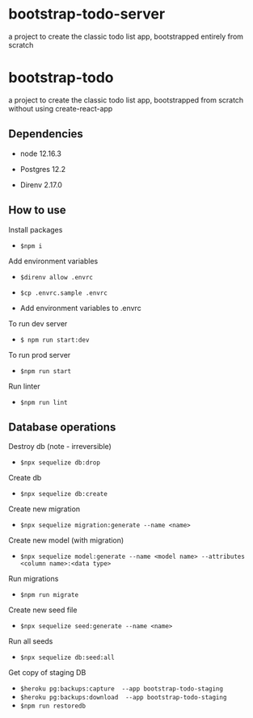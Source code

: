 # bootstrap-todo-server

a project to create the classic todo list app, bootstrapped entirely from scratch

# bootstrap-todo

a project to create the classic todo list app, bootstrapped from scratch without using create-react-app

## Dependencies

- node 12.16.3

- Postgres 12.2

- Direnv 2.17.0

## How to use

Install packages

- `$npm i`

Add environment variables

- `$direnv allow .envrc`

- `$cp .envrc.sample .envrc`

- Add environment variables to .envrc

To run dev server

- `$ npm run start:dev`

To run prod server

- `$npm run start`

Run linter

- `$npm run lint`

## Database operations

Destroy db (note - irreversible)

- `$npx sequelize db:drop`

Create db

- `$npx sequelize db:create`

Create new migration

- `$npx sequelize migration:generate --name <name>`

Create new model (with migration)

- `$npx sequelize model:generate --name <model name> --attributes <column name>:<data type>`

Run migrations

- `$npm run migrate`

Create new seed file

- `$npx sequelize seed:generate --name <name>`

Run all seeds

- `$npx sequelize db:seed:all`

Get copy of staging DB

- `$heroku pg:backups:capture  --app bootstrap-todo-staging`
- `$heroku pg:backups:download  --app bootstrap-todo-staging`
- `$npm run restoredb`
